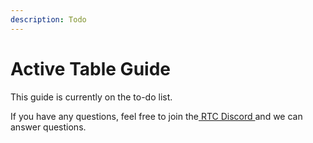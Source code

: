 ```yaml
---
description: Todo
---
```


# Active Table Guide

This guide is currently on the to-do list.

If you have any questions, feel free to join the[ RTC Discord ](https://corrupt.wiki/corruptors/rtc-real-time-corruptor/expert#rtc-dev-discord)and we can answer questions.
